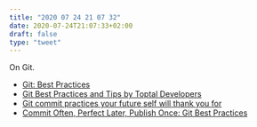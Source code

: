 ```yaml
---
title: "2020 07 24 21 07 32"
date: 2020-07-24T21:07:33+02:00
draft: false
type: "tweet"
---
```

On Git.

- [Git: Best Practices](https://github.com/ck3g/git-best-practices)
- [Git Best Practices and Tips by Toptal Developers](https://www.toptal.com/git/tips-and-practices)
- [Git commit practices your future self will thank you for](https://victoria.dev/blog/git-commit-practices-your-future-self-will-thank-you-for/)
- [Commit Often, Perfect Later, Publish Once: Git Best Practices](http://sethrobertson.github.io/GitBestPractices/)
